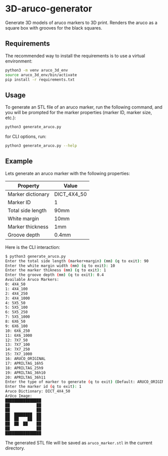 # 3D-aruco-generator

Generate 3D models of aruco markers to 3D print. Renders the aruco as
a square box with grooves for the black squares.

## Requirements

The recommended way to install the requirements is to use a virtual environment:

```bash
python3 -m venv aruco_3d_env
source aruco_3d_env/bin/activate
pip install -r requirements.txt
```

## Usage

To generate an STL file of an aruco marker, run the following command,
and you will be prompted for the marker properties (marker ID, marker size, etc.):

```bash
python3 generate_aruco.py
```

for CLI options, run:

```bash
python3 generate_aruco.py --help
```

## Example

Lets generate an aruco marker with the following properties:

<!-- table -->

| Property | Value |
| -------- | ----- |
| Marker dictionary | DICT_4X4_50 |
| Marker ID | 1 |
| Total side length | 90mm |
| White margin | 10mm |
| Marker thickness | 1mm |
| Groove depth | 0.4mm |

Here is the CLI interaction:

```bash
$ python3 generate_aruco.py
Enter the total side length (marker+margin) (mm) (q to exit): 90
Enter the white margin width (mm) (q to exit): 10
Enter the marker thikness (mm) (q to exit): 1
Enter the groove depth (mm) (q to exit): 0.4
Available Aruco Markers:
0: 4X4_50
1: 4X4_100
2: 4X4_250
3: 4X4_1000
4: 5X5_50
5: 5X5_100
6: 5X5_250
7: 5X5_1000
8: 6X6_50
9: 6X6_100
10: 6X6_250
11: 6X6_1000
12: 7X7_50
13: 7X7_100
14: 7X7_250
15: 7X7_1000
16: ARUCO_ORIGINAL
17: APRILTAG_16h5
18: APRILTAG_25h9
19: APRILTAG_36h10
20: APRILTAG_36h11
Enter the type of marker to generate (q to exit) (Default: ARUCO_ORIGINAL): 0
Enter the marker id (q to exit): 1
Aruco Dictionary: DICT_4X4_50
ArUco Image:
████████████████
██            ██
██            ██
██  ████████  ██
██  ██    ██  ██
██  ██  ██    ██
██            ██
████████████████
```

The generated STL file will be saved as `aruco_marker.stl` in the current directory.

